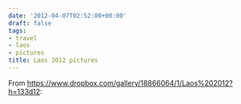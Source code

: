 ```yaml
---
date: '2012-04-07T02:52:00+00:00'
draft: false
tags:
- travel
- laos
- pictures
title: Laos 2012 pictures
---
```


From https://www.dropbox.com/gallery/18866064/1/Laos%202012?h=133d12:
